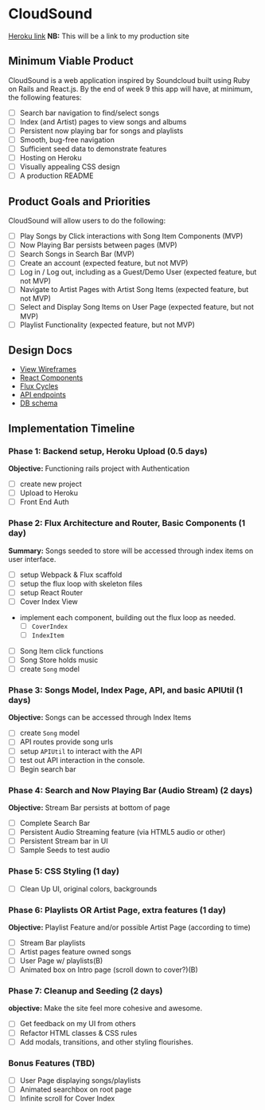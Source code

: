 # CloudSound

[Heroku link][heroku] **NB:** This will be a link to my production site

[heroku]: http://www.herokuapp.com

## Minimum Viable Product

CloudSound is a web application inspired by Soundcloud built using Ruby on Rails and React.js. By the end of week 9 this app will have, at minimum, the following features:

- [ ] Search bar navigation to find/select songs
- [ ] Index (and Artist) pages to view songs and albums
- [ ] Persistent now playing bar for songs and playlists
- [ ] Smooth, bug-free navigation
- [ ] Sufficient seed data to demonstrate features
- [ ] Hosting on Heroku
- [ ] Visually appealing CSS design
- [ ] A production README

## Product Goals and Priorities

CloudSound will allow users to do the following:

<!-- This is a Markdown checklist. Use it to keep track of your
progress. Put an x between the brackets for a checkmark: [x] -->

- [ ] Play Songs by Click interactions with Song Item Components (MVP)
- [ ] Now Playing Bar persists between pages (MVP)
- [ ] Search Songs in Search Bar (MVP)
- [ ] Create an account (expected feature, but not MVP)
- [ ] Log in / Log out, including as a Guest/Demo User (expected feature, but not MVP)
- [ ] Navigate to Artist Pages with Artist Song Items (expected feature, but not MVP)
- [ ] Select and Display Song Items on User Page (expected feature, but not MVP)
- [ ] Playlist Functionality (expected feature, but not MVP)

## Design Docs
* [View Wireframes][views]
* [React Components][components]
* [Flux Cycles][flux-cycles]
* [API endpoints][api-endpoints]
* [DB schema][schema]

[views]: ./docs/views.md
[components]: ./docs/components.md
[flux-cycles]: ./docs/flux-cycles.md
[api-endpoints]: ./docs/api-endpoints.md
[schema]: ./docs/schema.md

## Implementation Timeline

### Phase 1: Backend setup, Heroku Upload (0.5 days)

**Objective:** Functioning rails project with Authentication

- [ ] create new project
- [ ] Upload to Heroku
- [ ] Front End Auth

### Phase 2: Flux Architecture and Router, Basic Components (1 day)

**Summary:** Songs seeded to store will be accessed through index items on user interface.

- [ ] setup Webpack & Flux scaffold
- [ ] setup the flux loop with skeleton files
- [ ] setup React Router
- [ ] Cover Index View
- implement each component, building out the flux loop as needed.
  - [ ] `CoverIndex`
  - [ ] `IndexItem`
- [ ] Song Item click functions
- [ ] Song Store holds music
- [ ] create `Song` model

### Phase 3: Songs Model, Index Page, API, and basic APIUtil (1 days)

**Objective:** Songs can be accessed through Index Items

- [ ] create `Song` model
- [ ] API routes provide song urls
- [ ] setup `APIUtil` to interact with the API
- [ ] test out API interaction in the console.
- [ ] Begin search bar

### Phase 4: Search and Now Playing Bar (Audio Stream) (2 days)

**Objective:** Stream Bar persists at bottom of page

- [ ] Complete Search Bar
- [ ] Persistent Audio Streaming feature (via HTML5 audio or other)
- [ ] Persistent Stream bar in UI
- [ ] Sample Seeds to test audio

### Phase 5: CSS Styling (1 day)

- [ ] Clean Up UI, original colors, backgrounds

### Phase 6: Playlists OR Artist Page, extra features (1 day)

**Objective:** Playlist Feature and/or possible Artist Page (according to time)

- [ ] Stream Bar playlists
- [ ] Artist pages feature owned songs
- [ ] User Page w/ playlists(B)
- [ ] Animated box on Intro page (scroll down to cover?)(B)

### Phase 7: Cleanup and Seeding (2 days)

**objective:** Make the site feel more cohesive and awesome.

- [ ] Get feedback on my UI from others
- [ ] Refactor HTML classes & CSS rules
- [ ] Add modals, transitions, and other styling flourishes.

### Bonus Features (TBD)
- [ ] User Page displaying songs/playlists
- [ ] Animated searchbox on root page
- [ ] Infinite scroll for Cover Index

[phase-one]: ./docs/phases/phase1.md
[phase-two]: ./docs/phases/phase2.md
[phase-three]: ./docs/phases/phase3.md
[phase-four]: ./docs/phases/phase4.md
[phase-five]: ./docs/phases/phase5.md
